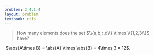 ```yaml
---
problem: 2.4.1.4 
layout: problem
textbook: ctfs
---
```


> How many elements does the set $\\{a,b,c,d\\} \times \\{1,2,3\\}$ have?

&zwj;
$\abs{A\times B} = \abs{A} \times \abs{B} = 4\times 3 = 12$.
